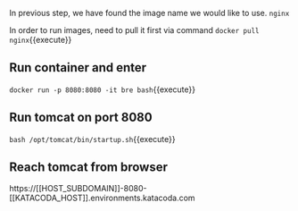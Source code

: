 In previous step, we have found the image name we would like to use.
`nginx`

In order to run images, need to pull it first via command 
`docker pull nginx`{{execute}}

## Run container and enter
`docker run -p 8080:8080 -it bre bash`{{execute}}

## Run tomcat on port 8080
`bash /opt/tomcat/bin/startup.sh`{{execute}}

## Reach tomcat from browser
https://[[HOST_SUBDOMAIN]]-8080-[[KATACODA_HOST]].environments.katacoda.com


